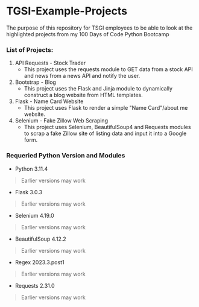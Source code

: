 # TGSI-Example-Projects
The purpose of this repository for TSGI employees to be able to look at the highlighted projects from my 100 Days of Code Python Bootcamp

### List of Projects:
1. API Requests - Stock Trader
    - This project uses the requests module to GET data from a stock API and news from a news API and notify the user.
2. Bootstrap - Blog
    - This project uses the Flask and Jinja module to dynamically construct a blog website from HTML templates.
3. Flask - Name Card Website
    - This project uses Flask to render a simple "Name Card"/about me website.
4. Selenium - Fake Zillow Web Scraping
    - This project uses Selenium, BeautifulSoup4 and Requests modules to scrap a fake Zillow site of listing data and input it into a Google form.

### Requeried Python Version and Modules
- Python 3.11.4
> Earlier versions may work
- Flask 3.0.3
> Earlier versions may work
- Selenium 4.19.0
> Earlier versions may work
- BeautifulSoup 4.12.2
> Earlier versions may work
- Regex 2023.3.post1
> Earlier versions may work
- Requests 2.31.0
> Earlier versions may work
